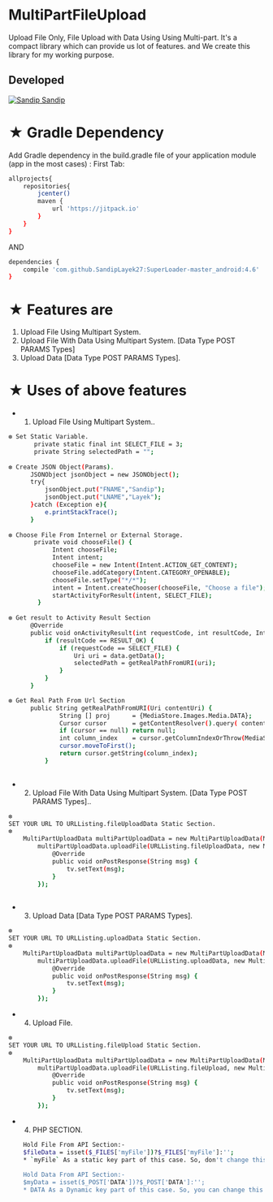 # MultiPartFileUpload
Upload File Only, File Upload with Data Using Using  Multi-part.
It's a compact library which can provide us lot of features. and
We create this library for my working purpose.
## Developed
[![Sandip](https://avatars1.githubusercontent.com/u/31722942?v=4&u=18643bfaaba26114584d27693e9891db26bcb582&s=39) Sandip](https://github.com/SandipLayek27)  
# ★ Gradle Dependency
Add Gradle dependency in the build.gradle file of your application module (app in the most cases) :
First Tab:

```sh
allprojects{
    repositories{
        jcenter()
        maven {
            url 'https://jitpack.io'
        }
    }
}
```

AND

```sh
dependencies {
    compile 'com.github.SandipLayek27:SuperLoader-master_android:4.6'
}
```

# ★ Features are
1. Upload File Using Multipart System.
2. Upload File With Data Using Multipart System. [Data Type POST PARAMS Types]
3. Upload Data [Data Type POST PARAMS Types]. 
 
# ★ Uses of above features
* 1. Upload File Using Multipart System..
```sh
❆ Set Static Variable.
       private static final int SELECT_FILE = 3;
       private String selectedPath = "";
       
❆ Create JSON Object(Params).
      JSONObject jsonObject = new JSONObject();
      try{
          jsonObject.put("FNAME","Sandip");
          jsonObject.put("LNAME","Layek");
      }catch (Exception e){
          e.printStackTrace();
      }   
      
❆ Choose File From Internel or External Storage.
       private void chooseFile() {
            Intent chooseFile;
            Intent intent;
            chooseFile = new Intent(Intent.ACTION_GET_CONTENT);
            chooseFile.addCategory(Intent.CATEGORY_OPENABLE);
            chooseFile.setType("*/*");
            intent = Intent.createChooser(chooseFile, "Choose a file");
            startActivityForResult(intent, SELECT_FILE);
        }   
    
❆ Get result to Activity Result Section
      @Override
      public void onActivityResult(int requestCode, int resultCode, Intent data) {
          if (resultCode == RESULT_OK) {
              if (requestCode == SELECT_FILE) {
                  Uri uri = data.getData();
                  selectedPath = getRealPathFromURI(uri);
              }
          }
      }

❆ Get Real Path From Url Section
      public String getRealPathFromURI(Uri contentUri) {
              String [] proj      = {MediaStore.Images.Media.DATA};
              Cursor cursor       = getContentResolver().query( contentUri, proj, null, null,null);
              if (cursor == null) return null;
              int column_index    = cursor.getColumnIndexOrThrow(MediaStore.Images.Media.DATA);
              cursor.moveToFirst();
              return cursor.getString(column_index);
          }
          
```
* 2. Upload File With Data Using Multipart System. [Data Type POST PARAMS Types]..
```sh
❆ 
SET YOUR URL TO URLListing.fileUploadData Static Section.
❆ 
    MultiPartUploadData multiPartUploadData = new MultiPartUploadData(MainActivity.this,jsonObject, filePath);
        multiPartUploadData.uploadFile(URLListing.fileUploadData, new MultiPartUploadData.OnMultiPartResponseListener() {
            @Override
            public void onPostResponse(String msg) {
                tv.setText(msg);
            }
        });
        
```
* 3. Upload Data [Data Type POST PARAMS Types]. 
```sh
❆ 
SET YOUR URL TO URLListing.uploadData Static Section.
❆ 
    MultiPartUploadData multiPartUploadData = new MultiPartUploadData(MainActivity.this,jsonObject);
        multiPartUploadData.uploadFile(URLListing.uploadData, new MultiPartUploadData.OnMultiPartResponseListener() {
            @Override
            public void onPostResponse(String msg) {
                tv.setText(msg);
            }
        });
```
* 4. Upload File. 
```sh
❆ 
SET YOUR URL TO URLListing.fileUpload Static Section.
❆ 
    MultiPartUploadData multiPartUploadData = new MultiPartUploadData(MainActivity.this,filePath);
        multiPartUploadData.uploadFile(URLListing.fileUpload, new MultiPartUploadData.OnMultiPartResponseListener() {
            @Override
            public void onPostResponse(String msg) {
                tv.setText(msg);
            }
        });
```
* 4. PHP SECTION.
```sh
    Hold File From API Section:-
    $fileData = isset($_FILES['myFile'])?$_FILES['myFile']:'';  
    * `myFile` As a static key part of this case. So, don't change this key part as you want. 
      
    Hold Data From API Section:-
    $myData = isset($_POST['DATA'])?$_POST['DATA']:'';
    * DATA As a Dynamic key part of this case. So, you can change this key part as your requirement. 
```
